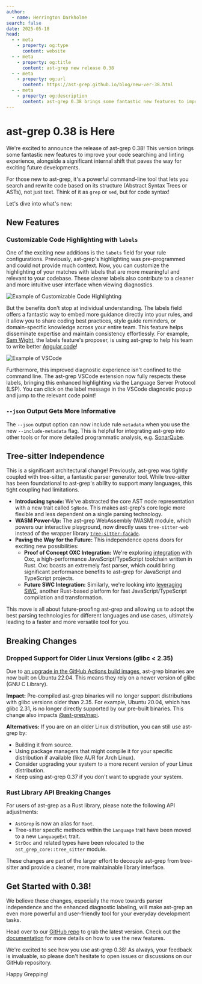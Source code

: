 ```yaml
---
author:
  - name: Herrington Darkholme
search: false
date: 2025-05-18
head:
  - - meta
    - property: og:type
      content: website
  - - meta
    - property: og:title
      content: ast-grep new release 0.38
  - - meta
    - property: og:url
      content: https://ast-grep.github.io/blog/new-ver-38.html
  - - meta
    - property: og:description
      content: ast-grep 0.38 brings some fantastic new features to improve your code searching and linting experience, alongside a significant internal shift.
---
```


# ast-grep 0.38 is Here

We're excited to announce the release of ast-grep 0.38! This version brings some fantastic new features to improve your code searching and linting experience, alongside a significant internal shift that paves the way for exciting future developments.

For those new to ast-grep, it's a powerful command-line tool that lets you search and rewrite code based on its structure (Abstract Syntax Trees or ASTs), not just text. Think of it as `grep` or `sed`, but for code syntax!

Let's dive into what's new:

##  New Features

### Customizable Code Highlighting with `labels`

One of the exciting new additions is the `labels` field for your rule configurations. Previously, ast-grep's highlighting was pre-programmed and could not provide much context. Now, you can customize the highlighting of your matches with labels that are more meaningful and relevant to your codebase. These clearer labels also contribute to a cleaner and more intuitive user interface when viewing diagnostics.

![Example of Customizable Code Highlighting](/image/blog/labels-demo.png)

But the benefits don't stop at individual understanding. The labels field offers a fantastic way to embed more guidance directly into your rules, and it allow you to share coding best practices, style guide reminders, or domain-specific knowledge across your entire team. This feature helps disseminate expertise and maintain consistency effortlessly. For example, [Sam Wight](https://github.com/samwightt), the labels feature's proposer, is using ast-grep to help his team to write better [Angular code](/catalog/typescript/missing-component-decorator.html)!

![Example of VSCode](/image/blog/labels-vscode.jpeg)

Furthermore, this improved diagnostic experience isn't confined to the command line. The ast-grep VSCode extension now fully respects these labels, bringing this enhanced highlighting via the Language Server Protocol (LSP). You can click on the label message in the VSCode diagnostic popup and jump to the relevant code point!

### `--json` Output Gets More Informative

The `--json` output option can now include rule `metadata` when you use the new `--include-metadata` flag. This is helpful for integrating ast-grep into other tools or for more detailed programmatic analysis, e.g. [SonarQube](https://github.com/ast-grep/ast-grep/issues/1987).

## Tree-sitter Independence

This is a significant architectural change! Previously, ast-grep was tightly coupled with tree-sitter, a fantastic parser generator tool. While tree-sitter has been foundational to ast-grep's ability to support many languages, this tight coupling had limitations.

*   **Introducing `SgNode`:** We've abstracted the core AST node representation with a new trait called `SgNode`. This makes ast-grep's core logic more flexible and less dependent on a single parsing technology.
*   **WASM Power-Up:** The ast-grep WebAssembly (WASM) module, which powers our interactive playground, now directly uses `tree-sitter-web` instead of the wrapper library [`tree-sitter-facade`](https://github.com/ast-grep/tree-sitter-wasm/tree/main/crates/tree-sitter-facade).
*   **Paving the Way for the Future:** This independence opens doors for exciting new possibilities:
    *   **Proof of Concept OXC Integration:** We're exploring [integration](https://github.com/ast-grep/ast-grep/pull/1970) with Oxc, a high-performance JavaScript/TypeScript toolchain written in Rust. Oxc boasts an extremely fast parser, which could bring significant performance benefits to ast-grep for JavaScript and TypeScript projects.
    *   **Future SWC Integration:** Similarly, we're looking into [leveraging SWC](https://github.com/swc-project/plugins/pull/435), another Rust-based platform for fast JavaScript/TypeScript compilation and transformation.

This move is all about future-proofing ast-grep and allowing us to adopt the best parsing technologies for different languages and use cases, ultimately leading to a faster and more versatile tool for you.

## Breaking Changes

### Dropped Support for Older Linux Versions (glibc < 2.35)

Due to [an upgrade in the GitHub Actions build images](https://github.com/actions/runner-images/issues/11101), ast-grep binaries are now built on Ubuntu 22.04. This means they rely on a newer version of glibc (GNU C Library).

**Impact:** Pre-compiled ast-grep binaries will no longer support distributions with glibc versions older than 2.35. For example, Ubuntu 20.04, which has glibc 2.31, is no longer directly supported by our pre-built binaries. This change also impacts [@ast-grep/napi](https://www.npmjs.com/package/@ast-grep/napi).

**Alternatives:** If you are on an older Linux distribution, you can still use ast-grep by:
* Building it from source.
* Using package managers that might compile it for your specific distribution if available (like AUR for Arch Linux).
* Consider upgrading your system to a more recent version of your Linux distribution.
* Keep using ast-grep 0.37 if you don't want to upgrade your system.

### Rust Library API Breaking Changes

For users of ast-grep as a Rust library, please note the following API adjustments:

*   `AstGrep` is now an alias for `Root`.
*   Tree-sitter specific methods within the `Language` trait have been moved to a new `LanguageExt` trait.
*   `StrDoc` and related types have been relocated to the `ast_grep_core::tree_sitter` module.

These changes are part of the larger effort to decouple ast-grep from tree-sitter and provide a cleaner, more maintainable library interface.

## Get Started with 0.38!

We believe these changes, especially the move towards parser independence and the enhanced diagnostic labeling, will make ast-grep an even more powerful and user-friendly tool for your everyday development tasks.

Head over to our [GitHub repo](https://github.com/ast-grep/ast-grep)  to grab the latest version. Check out the [documentation](https://ast-grep.github.io/) for more details on how to use the new features.

We're excited to see how you use ast-grep 0.38! As always, your feedback is invaluable, so please don't hesitate to open issues or discussions on our GitHub repository.

Happy Grepping!
